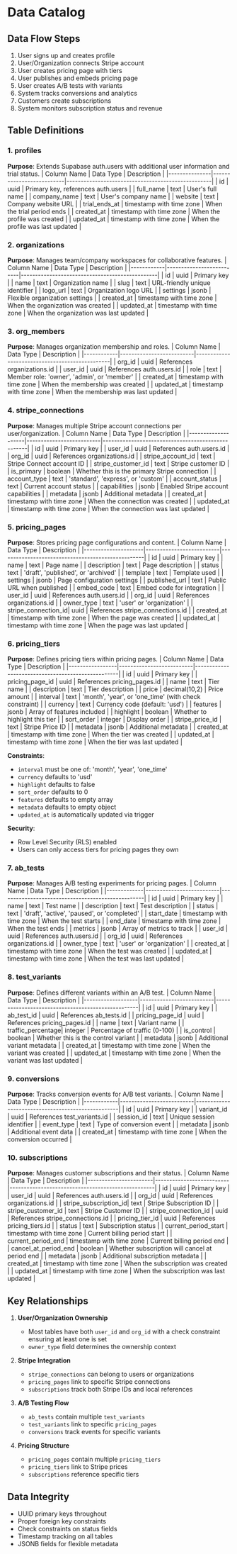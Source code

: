 # Data Catalog

## Data Flow Steps
1. User signs up and creates profile
2. User/Organization connects Stripe account
3. User creates pricing page with tiers
4. User publishes and embeds pricing page
5. User creates A/B tests with variants
6. System tracks conversions and analytics
7. Customers create subscriptions
8. System monitors subscription status and revenue

## Table Definitions

### 1. profiles
**Purpose**: Extends Supabase auth.users with additional user information and trial status.
| Column Name    | Data Type                | Description                                        |
|---------------|--------------------------|---------------------------------------------------|
| id            | uuid                     | Primary key, references auth.users                |
| full_name     | text                     | User's full name                                  |
| company_name  | text                     | User's company name                               |
| website       | text                     | Company website URL                               |
| trial_ends_at | timestamp with time zone | When the trial period ends                       |
| created_at    | timestamp with time zone | When the profile was created                     |
| updated_at    | timestamp with time zone | When the profile was last updated                |

### 2. organizations
**Purpose**: Manages team/company workspaces for collaborative features.
| Column Name | Data Type                | Description                                    |
|------------|--------------------------|------------------------------------------------|
| id         | uuid                     | Primary key                                    |
| name       | text                     | Organization name                              |
| slug       | text                     | URL-friendly unique identifier                 |
| logo_url   | text                     | Organization logo URL                          |
| settings   | jsonb                    | Flexible organization settings                 |
| created_at | timestamp with time zone | When the organization was created             |
| updated_at | timestamp with time zone | When the organization was last updated        |

### 3. org_members
**Purpose**: Manages organization membership and roles.
| Column Name | Data Type                | Description                                    |
|------------|--------------------------|------------------------------------------------|
| org_id     | uuid                     | References organizations.id                    |
| user_id    | uuid                     | References auth.users.id                       |
| role       | text                     | Member role: 'owner', 'admin', or 'member'     |
| created_at | timestamp with time zone | When the membership was created               |
| updated_at | timestamp with time zone | When the membership was last updated          |

### 4. stripe_connections
**Purpose**: Manages multiple Stripe account connections per user/organization.
| Column Name         | Data Type                | Description                                        |
|--------------------|--------------------------|---------------------------------------------------|
| id                 | uuid                     | Primary key                                        |
| user_id            | uuid                     | References auth.users.id                           |
| org_id             | uuid                     | References organizations.id                        |
| stripe_account_id  | text                     | Stripe Connect account ID                          |
| stripe_customer_id | text                     | Stripe customer ID                                 |
| is_primary         | boolean                  | Whether this is the primary Stripe connection      |
| account_type       | text                     | 'standard', 'express', or 'custom'                |
| account_status     | text                     | Current account status                             |
| capabilities       | jsonb                    | Enabled Stripe account capabilities                |
| metadata           | jsonb                    | Additional metadata                                |
| created_at         | timestamp with time zone | When the connection was created                   |
| updated_at         | timestamp with time zone | When the connection was last updated              |

### 5. pricing_pages
**Purpose**: Stores pricing page configurations and content.
| Column Name          | Data Type                | Description                                        |
|---------------------|--------------------------|---------------------------------------------------|
| id                  | uuid                     | Primary key                                        |
| name                | text                     | Page name                                          |
| description         | text                     | Page description                                   |
| status              | text                     | 'draft', 'published', or 'archived'                |
| template            | text                     | Template used                                      |
| settings            | jsonb                    | Page configuration settings                        |
| published_url       | text                     | Public URL when published                          |
| embed_code          | text                     | Embed code for integration                         |
| user_id             | uuid                     | References auth.users.id                           |
| org_id              | uuid                     | References organizations.id                        |
| owner_type          | text                     | 'user' or 'organization'                          |
| stripe_connection_id| uuid                     | References stripe_connections.id                   |
| created_at          | timestamp with time zone | When the page was created                         |
| updated_at          | timestamp with time zone | When the page was last updated                    |

### 6. pricing_tiers
**Purpose**: Defines pricing tiers within pricing pages.
| Column Name      | Data Type                | Description                                        |
|-----------------|--------------------------|---------------------------------------------------|
| id              | uuid                     | Primary key                                        |
| pricing_page_id | uuid                     | References pricing_pages.id                        |
| name            | text                     | Tier name                                          |
| description     | text                     | Tier description                                   |
| price           | decimal(10,2)           | Price amount                                       |
| interval        | text                     | 'month', 'year', or 'one_time' (with check constraint) |
| currency        | text                     | Currency code (default: 'usd')                     |
| features        | jsonb                    | Array of features included                         |
| highlight       | boolean                  | Whether to highlight this tier                     |
| sort_order      | integer                  | Display order                                      |
| stripe_price_id | text                     | Stripe Price ID                                    |
| metadata        | jsonb                    | Additional metadata                                |
| created_at      | timestamp with time zone | When the tier was created                         |
| updated_at      | timestamp with time zone | When the tier was last updated                    |

**Constraints**:
- `interval` must be one of: 'month', 'year', 'one_time'
- `currency` defaults to 'usd'
- `highlight` defaults to false
- `sort_order` defaults to 0
- `features` defaults to empty array
- `metadata` defaults to empty object
- `updated_at` is automatically updated via trigger

**Security**:
- Row Level Security (RLS) enabled
- Users can only access tiers for pricing pages they own

### 7. ab_tests
**Purpose**: Manages A/B testing experiments for pricing pages.
| Column Name  | Data Type                | Description                                        |
|-------------|--------------------------|---------------------------------------------------|
| id          | uuid                     | Primary key                                        |
| name        | text                     | Test name                                          |
| description | text                     | Test description                                   |
| status      | text                     | 'draft', 'active', 'paused', or 'completed'       |
| start_date  | timestamp with time zone | When the test starts                              |
| end_date    | timestamp with time zone | When the test ends                                |
| metrics     | jsonb                    | Array of metrics to track                         |
| user_id     | uuid                     | References auth.users.id                           |
| org_id      | uuid                     | References organizations.id                        |
| owner_type  | text                     | 'user' or 'organization'                          |
| created_at  | timestamp with time zone | When the test was created                         |
| updated_at  | timestamp with time zone | When the test was last updated                    |

### 8. test_variants
**Purpose**: Defines different variants within an A/B test.
| Column Name        | Data Type                | Description                                        |
|-------------------|--------------------------|---------------------------------------------------|
| id                | uuid                     | Primary key                                        |
| ab_test_id        | uuid                     | References ab_tests.id                             |
| pricing_page_id   | uuid                     | References pricing_pages.id                        |
| name              | text                     | Variant name                                       |
| traffic_percentage| integer                  | Percentage of traffic (0-100)                     |
| is_control        | boolean                  | Whether this is the control variant               |
| metadata          | jsonb                    | Additional variant metadata                        |
| created_at        | timestamp with time zone | When the variant was created                      |
| updated_at        | timestamp with time zone | When the variant was last updated                 |

### 9. conversions
**Purpose**: Tracks conversion events for A/B test variants.
| Column Name | Data Type                | Description                                        |
|------------|--------------------------|---------------------------------------------------|
| id         | uuid                     | Primary key                                        |
| variant_id | uuid                     | References test_variants.id                        |
| session_id | text                     | Unique session identifier                          |
| event_type | text                     | Type of conversion event                           |
| metadata   | jsonb                    | Additional event data                              |
| created_at | timestamp with time zone | When the conversion occurred                      |

### 10. subscriptions
**Purpose**: Manages customer subscriptions and their status.
| Column Name            | Data Type                | Description                                        |
|-----------------------|--------------------------|---------------------------------------------------|
| id                    | uuid                     | Primary key                                        |
| user_id               | uuid                     | References auth.users.id                           |
| org_id                | uuid                     | References organizations.id                        |
| stripe_subscription_id| text                     | Stripe Subscription ID                            |
| stripe_customer_id    | text                     | Stripe Customer ID                                |
| stripe_connection_id  | uuid                     | References stripe_connections.id                   |
| pricing_tier_id       | uuid                     | References pricing_tiers.id                       |
| status               | text                     | Subscription status                               |
| current_period_start | timestamp with time zone | Current billing period start                      |
| current_period_end   | timestamp with time zone | Current billing period end                        |
| cancel_at_period_end | boolean                  | Whether subscription will cancel at period end    |
| metadata             | jsonb                    | Additional subscription metadata                   |
| created_at           | timestamp with time zone | When the subscription was created                 |
| updated_at           | timestamp with time zone | When the subscription was last updated            |

## Key Relationships

1. **User/Organization Ownership**
   - Most tables have both `user_id` and `org_id` with a check constraint ensuring at least one is set
   - `owner_type` field determines the ownership context

2. **Stripe Integration**
   - `stripe_connections` can belong to users or organizations
   - `pricing_pages` link to specific Stripe connections
   - `subscriptions` track both Stripe IDs and local references

3. **A/B Testing Flow**
   - `ab_tests` contain multiple `test_variants`
   - `test_variants` link to specific `pricing_pages`
   - `conversions` track events for specific variants

4. **Pricing Structure**
   - `pricing_pages` contain multiple `pricing_tiers`
   - `pricing_tiers` link to Stripe prices
   - `subscriptions` reference specific tiers

## Data Integrity
- UUID primary keys throughout
- Proper foreign key constraints
- Check constraints on status fields
- Timestamp tracking on all tables
- JSONB fields for flexible metadata